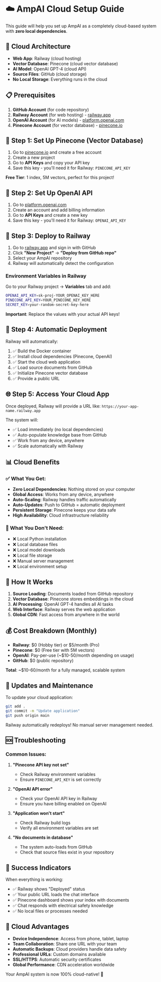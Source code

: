 # ☁️ AmpAI Cloud Setup Guide

This guide will help you set up AmpAI as a completely cloud-based system with **zero local dependencies**.

## 🌟 Cloud Architecture

- **Web App**: Railway (cloud hosting)
- **Vector Database**: Pinecone (cloud vector database)
- **AI Model**: OpenAI GPT-4 (cloud API)
- **Source Files**: GitHub (cloud storage)
- **No Local Storage**: Everything runs in the cloud

## 📋 Prerequisites

1. **GitHub Account** (for code repository)
2. **Railway Account** (for web hosting) - [railway.app](https://railway.app)
3. **OpenAI Account** (for AI models) - [platform.openai.com](https://platform.openai.com)
4. **Pinecone Account** (for vector database) - [pinecone.io](https://pinecone.io)

## 🚀 Step 1: Set Up Pinecone (Vector Database)

1. Go to [pinecone.io](https://pinecone.io) and create a free account
2. Create a new project
3. Go to **API Keys** and copy your API key
4. Save this key - you'll need it for Railway: `PINECONE_API_KEY`

**Free Tier**: 1 index, 5M vectors, perfect for this project!

## 🔑 Step 2: Set Up OpenAI API

1. Go to [platform.openai.com](https://platform.openai.com)
2. Create an account and add billing information
3. Go to **API Keys** and create a new key
4. Save this key - you'll need it for Railway: `OPENAI_API_KEY`

## 🚂 Step 3: Deploy to Railway

1. Go to [railway.app](https://railway.app) and sign in with GitHub
2. Click **"New Project"** → **"Deploy from GitHub repo"**
3. Select your AmpAI repository
4. Railway will automatically detect the configuration

### Environment Variables in Railway

Go to your Railway project → **Variables** tab and add:

```bash
OPENAI_API_KEY=sk-proj-YOUR_OPENAI_KEY_HERE
PINECONE_API_KEY=YOUR_PINECONE_KEY_HERE
SECRET_KEY=your-random-secret-key-here
```

**Important**: Replace the values with your actual API keys!

## 🔄 Step 4: Automatic Deployment

Railway will automatically:
1. ✅ Build the Docker container
2. ✅ Install cloud dependencies (Pinecone, OpenAI)
3. ✅ Start the cloud web application
4. ✅ Load source documents from GitHub
5. ✅ Initialize Pinecone vector database
6. ✅ Provide a public URL

## 🌐 Step 5: Access Your Cloud App

Once deployed, Railway will provide a URL like:
`https://your-app-name.railway.app`

The system will:
- ✅ Load immediately (no local dependencies)
- ✅ Auto-populate knowledge base from GitHub
- ✅ Work from any device, anywhere
- ✅ Scale automatically with Railway

## 📊 Cloud Benefits

### ✅ What You Get:
- **Zero Local Dependencies**: Nothing stored on your computer
- **Global Access**: Works from any device, anywhere
- **Auto-Scaling**: Railway handles traffic automatically
- **Auto-Updates**: Push to GitHub = automatic deployment
- **Persistent Storage**: Pinecone keeps your data safe
- **High Availability**: Cloud infrastructure reliability

### 🚫 What You Don't Need:
- ❌ Local Python installation
- ❌ Local database files
- ❌ Local model downloads
- ❌ Local file storage
- ❌ Manual server management
- ❌ Local environment setup

## 🔧 How It Works

1. **Source Loading**: Documents loaded from GitHub repository
2. **Vector Database**: Pinecone stores embeddings in the cloud
3. **AI Processing**: OpenAI GPT-4 handles all AI tasks
4. **Web Interface**: Railway serves the web application
5. **Global CDN**: Fast access from anywhere in the world

## 💰 Cost Breakdown (Monthly)

- **Railway**: $0 (Hobby tier) or $5/month (Pro)
- **Pinecone**: $0 (Free tier with 5M vectors)
- **OpenAI**: Pay-per-use (~$10-50/month depending on usage)
- **GitHub**: $0 (public repository)

**Total**: ~$10-60/month for a fully managed, scalable system

## 🔄 Updates and Maintenance

To update your cloud application:

```bash
git add .
git commit -m "Update application"
git push origin main
```

Railway automatically redeploys! No manual server management needed.

## 🆘 Troubleshooting

### Common Issues:

1. **"Pinecone API key not set"**
   - Check Railway environment variables
   - Ensure `PINECONE_API_KEY` is set correctly

2. **"OpenAI API error"**
   - Check your OpenAI API key in Railway
   - Ensure you have billing enabled on OpenAI

3. **"Application won't start"**
   - Check Railway build logs
   - Verify all environment variables are set

4. **"No documents in database"**
   - The system auto-loads from GitHub
   - Check that source files exist in your repository

## 🎯 Success Indicators

When everything is working:
- ✅ Railway shows "Deployed" status
- ✅ Your public URL loads the chat interface
- ✅ Pinecone dashboard shows your index with documents
- ✅ Chat responds with electrical safety knowledge
- ✅ No local files or processes needed

## 🌟 Cloud Advantages

- **Device Independence**: Access from phone, tablet, laptop
- **Team Collaboration**: Share one URL with your team
- **Automatic Backups**: Cloud providers handle data safety
- **Professional URLs**: Custom domains available
- **SSL/HTTPS**: Automatic security certificates
- **Global Performance**: CDN acceleration worldwide

Your AmpAI system is now 100% cloud-native! 🎉
